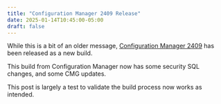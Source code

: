 ```yaml
---
title: "Configuration Manager 2409 Release"
date: 2025-01-14T10:45:00-05:00
draft: false
---
```

While this is a bit of an older message, [Configuration Manager 2409](https://learn.microsoft.com/en-us/mem/configmgr/core/plan-design/changes/whats-new-in-version-2409) has been released as a new build.

This build from Configuration Manager now has some security SQL changes, and some CMG updates. 

This post is largely a test to validate the build process now works as intended.
